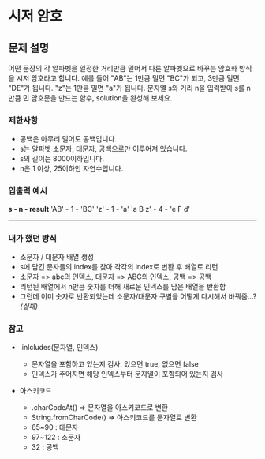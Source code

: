 # 시저 암호

## 문제 설명

어떤 문장의 각 알파벳을 일정한 거리만큼 밀어서 다른 알파벳으로 바꾸는 암호화 방식을 시저 암호라고 합니다. 예를 들어 "AB"는 1만큼 밀면 "BC"가 되고, 3만큼 밀면 "DE"가 됩니다. "z"는 1만큼 밀면 "a"가 됩니다. 문자열 s와 거리 n을 입력받아 s를 n만큼 민 암호문을 만드는 함수, solution을 완성해 보세요.



### 제한사항

- 공백은 아무리 밀어도 공백입니다.
- s는 알파벳 소문자, 대문자, 공백으로만 이루어져 있습니다.
- s의 길이는 8000이하입니다.
- n은 1 이상, 25이하인 자연수입니다.

### 입출력 예시

**s - n - result**
'AB' - 1 - 'BC'
'z' - 1 - 'a'
'a B z' - 4 - 'e F d'

---

### 내가 했던 방식 
- 소문자 / 대문자 배열 생성
- s에 담긴 문자들의 index를 찾아 각각의 index로 변환 후 배열로 리턴
- 소문자 => abc의 인덱스, 대문자 => ABC의 인덱스, 공백 => 공백
- 리턴된 배열에서 n만큼 숫자를 더해 새로운 인덱스를 담은 배열을 반환함
- 그런데 이미 숫자로 반환되었는데 소문자/대문자 구별을 어떻게 다시해서 바꿔줌...? _(실패)_ 

### 참고
- .inlcludes(문자열, 인덱스)
    - 문자열을 포함하고 있는지 검사. 있으면 true, 없으면 false
    - 인덱스가 주어지면 해당 인덱스부터 문자열이 포함되어 있는지 검사

- 아스키코드
    - .charCodeAt() => 문자열을 아스키코드로 변환
    - String.fromCharCode() => 아스키코드를 문자열로 변환
    - 65~90 : 대문자
    - 97~122 : 소문자
    - 32 : 공백